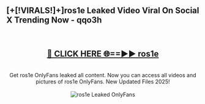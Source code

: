 <h2>[+[!VIRALS!]+]ros1e Leaked Video Viral On Social X Trending Now - qqo3h</h2>
<br>
<div align="center">
<h2><a href="https://libra.edu.pl?ros1e" rel="nofollow">🔴 CLICK HERE 🌐==►► ros1e</a></h2>
<br>
Get ros1e OnlyFans leaked all content. Now you can access all videos and pictures of ros1e OnlyFans. New Updated Files 2025!
<br>
<br>
<a href="https://libra.edu.pl?ros1e" rel="nofollow" data-target="animated-image.originalLink"><img src="https://i.ibb.co.com/WyWwxjT/player-gif2.gif" alt="ros1e Leaked OnlyFans" style="max-width: 100%; display: inline-block;" data-target="animated-image.originalImage"></a>
</div>
<br>